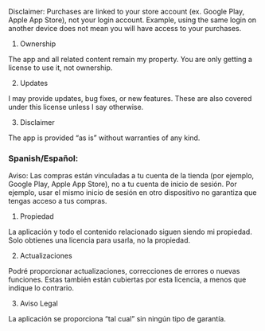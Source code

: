 Disclaimer: Purchases are linked to your store account (ex. Google Play, Apple App Store), not your login account. Example, using the same login on another device does not mean you will have access to your purchases.

1. Ownership

The app and all related content remain my property. You are only getting a license to use it, not ownership.

2. Updates

I may provide updates, bug fixes, or new features. These are also covered under this license unless I say otherwise.

3. Disclaimer

The app is provided “as is” without warranties of any kind.

### Spanish/Español:

Aviso: Las compras están vinculadas a tu cuenta de la tienda (por ejemplo, Google Play, Apple App Store), no a tu cuenta de inicio de sesión. Por ejemplo, usar el mismo inicio de sesión en otro dispositivo no garantiza que tengas acceso a tus compras.

1. Propiedad

La aplicación y todo el contenido relacionado siguen siendo mi propiedad. Solo obtienes una licencia para usarla, no la propiedad.

2. Actualizaciones

Podré proporcionar actualizaciones, correcciones de errores o nuevas funciones. Estas también están cubiertas por esta licencia, a menos que indique lo contrario.

3. Aviso Legal

La aplicación se proporciona “tal cual” sin ningún tipo de garantía.
